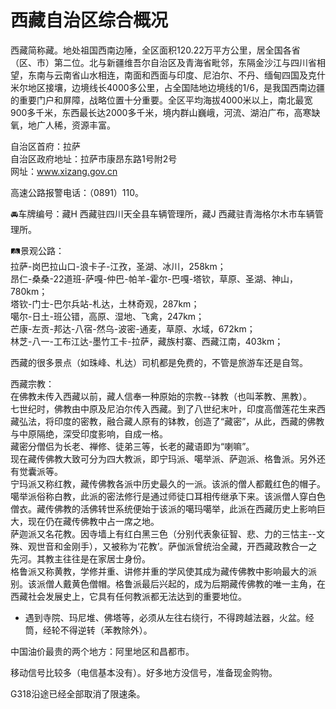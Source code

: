 # 西藏自治区综合概况  
西藏简称藏。地处祖国西南边陲，全区面积120.22万平方公里，居全国各省（区、市）第二位。北与新疆维吾尔自治区及青海省毗邻，东隔金沙江与四川省相望，东南与云南省山水相连，南面和西面与印度、尼泊尔、不丹、缅甸四国及克什米尔地区接壤，边境线长4000多公里，占全国陆地边境线的1/6，是我国西南边疆的重要门户和屏障，战略位置十分重要。全区平均海拔4000米以上，南北最宽900多千米，东西最长达2000多千米，境内群山巍峨，河流、湖泊广布，高寒缺氧，地广人稀，资源丰富。   

自治区首府：拉萨  
自治区政府地址：拉萨市康昂东路1号附2号  
网址：www.xizang.gov.cn  
  
高速公路报警电话：（0891）110。   

🚘车牌编号：藏H 西藏驻四川天全县车辆管理所，藏J 西藏驻青海格尔木市车辆管理所。   

🛤景观公路：  
拉萨-岗巴拉山口-浪卡子-江孜，圣湖、冰川，258km；  
昂仁-桑桑-22道班-萨嘎-仲巴-帕羊-霍尔-巴嘎-塔钦，草原、圣湖、神山，780km；  
塔钦-门士-巴尔兵站-札达，土林奇观，287km；  
噶尔-日土-班公错，高原、湿地、飞禽，247km；  
芒康-左贡-邦达-八宿-然乌-波密-通麦，草原、水域，672km；  
林芝-八一-工布江达-墨竹工卡-拉萨，藏族村寨、西藏江南，403km；  

西藏的很多景点（如珠峰、札达）司机都是免费的，不管是旅游车还是自驾。   

西藏宗教：  
在佛教未传入西藏以前，藏人信奉一种原始的宗教--钵教（也叫苯教、黑教）。   
七世纪时，佛教由中原及尼泊尔传入西藏。到了八世纪末叶，印度高僧莲花生来西藏弘法，将印度的密教，融合藏人原有的钵教，创造了“藏密”，从此，西藏的佛教与中原隔绝，深受印度影响，自成一格。   
藏密分僧侣为长老、禅修、徒弟三等，长老的藏语即为“喇嘛”。   
现在藏传佛教大致可分为四大教派，即宁玛派、噶举派、萨迦派、格鲁派。另外还有觉囊派等。   
宁玛派又称红教，藏传佛教各派中历史最久的一派。该派的僧人都戴红色的帽子。   
噶举派俗称白教，此派的密法修行是通过师徒口耳相传继承下来。该派僧人穿白色僧衣。藏传佛教的活佛转世系统便始于该派的噶玛噶举，此派在西藏历史上影响巨大，现在仍在藏传佛教中占一席之地。   
萨迦派又名花教。因寺墙上有红白黑三色（分别代表象征智、悲、力的三怙主--文殊、观世音和金刚手），又被称为‘花教’。萨伽派曾统治全藏，开西藏政教合一之先河。其教主往往是在家居士身份。   
格鲁派又称黄教，学修并重、讲修并重的学风使其成为藏传佛教中影响最大的派别。该派僧人戴黄色僧帽。格鲁派最后兴起的，成为后期藏传佛教的唯一主角，在西藏社会发展史上，它具有任何教派都无法达到的重要地位。   
* 遇到寺院、玛尼堆、佛塔等，必须从左往右绕行，不得跨越法器，火盆。经筒，经轮不得逆转（苯教除外）。   
  
中国油价最贵的两个地方：阿里地区和昌都市。   
  
移动信号比较多（电信基本没有）。好多地方没信号，准备现金购物。   
  
G318沿途已经全部取消了限速条。